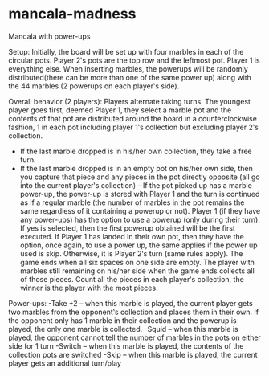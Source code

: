 # mancala-madness
Mancala with power-ups

Setup:
Initially, the board will be set up with four marbles in each of the circular pots. Player 2‛s pots are the top row and the leftmost pot. Player 1 is everything else. When inserting marbles, the powerups will be randomly distributed(there can be more than one of the same power up) along with the 44 marbles (2 powerups on each player‛s side).

Overall behavior (2 players):
Players alternate taking turns. The youngest player goes first, deemed Player 1, they select a marble pot and the contents of that pot are distributed around the board in a counterclockwise fashion, 1 in each pot including player 1‛s collection but excluding player 2‛s collection.
- If the last marble dropped is in his/her own collection, they take a free turn.
- If the last marble dropped is in an empty pot on his/her own side, then you capture that piece and any pieces in the pot directly opposite (all go into the current player‛s collection) - If the pot picked up has a marble power-up, the power-up is stored with Player 1 and the turn is continued as if a regular marble (the number of marbles in the pot remains the same regardless of it containing a powerup or not).
Player 1 (if they have any power-ups) has the option to use a powerup (only during their turn). If yes is selected, then the first powerup obtained will be the first executed. If Player 1 has landed in their own pot, then they have the option, once again, to use a power up, the same applies if the power up used is skip. Otherwise, it is Player 2‛s turn (same rules apply).
The game ends when all six spaces on one side are empty. The player with marbles still remaining on his/her side when the game ends collects all of those pieces. Count all the pieces in each player‛s collection, the winner is the player with the most pieces.

Power-ups:
-Take +2 – when this marble is played, the current player gets two marbles from the opponent‛s collection and places them in their own. If the opponent only has 1 marble in their collection and the powerup is played, the only one marble is collected.
-Squid – when this marble is played, the opponent cannot tell the number of marbles in the pots on either side for 1 turn
-Switch – when this marble is played, the contents of the collection pots are switched 
-Skip – when this marble is played, the current player gets an additional turn/play
